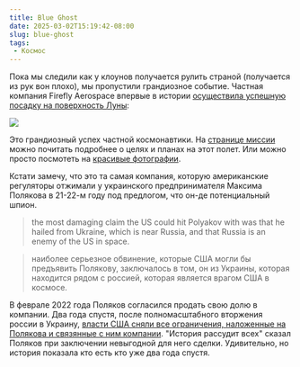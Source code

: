 ```yaml
---
title: Blue Ghost
date: 2025-03-02T15:19:42-08:00
slug: blue-ghost
tags:
 - Космос
---
```


Пока мы следили как у клоунов получается рулить страной (получается из рук вон
плохо), мы пропустили грандиозное событие. Частная компания Firefly Aerospace
впервые в истории [осуществила успешную посадку на поверхность Луны][1]:

[![](2025/03/54359866846_dc14b1ff34_o-2048x1536-thumb.jpg)](2025/03/54359866846_dc14b1ff34_o-2048x1536.jpg)

Это грандиозный успех частной космонавтики. На [странице миссии][4] можно
почитать подробнее о целях и планах на этот полет. Или можно просто посмотеть на
[красивые фотографии][2].

Кстати замечу, что это та самая компания, которую американские регуляторы
отжимали у украинского предпринимателя Максима Полякова в 21-22-м году под
предлогом, что он-де потенциальный шпион.

> the most damaging claim the US could hit Polyakov with was that he hailed from
> Ukraine, which is near Russia, and that Russia is an enemy of the US in space.

> наиболее серьезное обвинение, которые США могли бы предъявить Полякову,
> заключалось в том, он из Украины, которая находится рядом с россией, которая
> является врагом США в космосе.

В феврале 2022 года Поляков согласился продать свою долю в компании. Два года
спустя, после полномасштабного вторжения россии в Украину, [власти США сняли все
ограничения, наложенные на Полякова и связянные с ним компании][3]. "История
рассудит всех" сказал Поляков при заключении невыгодной для него сделки.
Удивительно, но история показала кто есть кто уже два года спустя.  

<!--more-->

[1]: https://fireflyspace.com/news/blue-ghost-mission-1-live-updates/
[2]: https://www.flickr.com/photos/fireflyspace/albums/72177720313239766/
[3]: https://arstechnica.com/space/2024/07/feds-who-forced-ukrainian-investor-to-sell-rocket-company-backtrack-years-later/
[4]: https://fireflyspace.com/missions/blue-ghost-mission-1/

